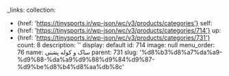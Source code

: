 _links:
  collection:
  - {href: 'https://tinysports.ir/wp-json/wc/v3/products/categories'}
  self:
  - {href: 'https://tinysports.ir/wp-json/wc/v3/products/categories/714'}
  up:
  - {href: 'https://tinysports.ir/wp-json/wc/v3/products/categories/731'}
count: 8
description: ''
display: default
id: 714
image: null
menu_order: 76
name: ساک و کوله پشتی
parent: 731
slug: '%d8%b3%d8%a7%da%a9-%d9%88-%da%a9%d9%88%d9%84%d9%87-%d9%be%d8%b4%d8%aa%db%8c'
